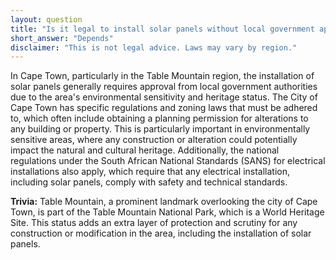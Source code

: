 ```yaml
---
layout: question
title: "Is it legal to install solar panels without local government approval in Cape Town's Table Mountain region?"
short_answer: "Depends"
disclaimer: "This is not legal advice. Laws may vary by region."
---
```


In Cape Town, particularly in the Table Mountain region, the installation of solar panels generally requires approval from local government authorities due to the area's environmental sensitivity and heritage status. The City of Cape Town has specific regulations and zoning laws that must be adhered to, which often include obtaining a planning permission for alterations to any building or property. This is particularly important in environmentally sensitive areas, where any construction or alteration could potentially impact the natural and cultural heritage. Additionally, the national regulations under the South African National Standards (SANS) for electrical installations also apply, which require that any electrical installation, including solar panels, comply with safety and technical standards.

**Trivia:** Table Mountain, a prominent landmark overlooking the city of Cape Town, is part of the Table Mountain National Park, which is a World Heritage Site. This status adds an extra layer of protection and scrutiny for any construction or modification in the area, including the installation of solar panels.
